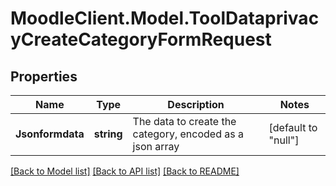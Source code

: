 # MoodleClient.Model.ToolDataprivacyCreateCategoryFormRequest

## Properties

Name | Type | Description | Notes
------------ | ------------- | ------------- | -------------
**Jsonformdata** | **string** | The data to create the category, encoded as a json array | [default to "null"]

[[Back to Model list]](../README.md#documentation-for-models) [[Back to API list]](../README.md#documentation-for-api-endpoints) [[Back to README]](../README.md)

